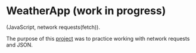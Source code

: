 # WeatherApp (work in progress)

(JavaScript, network requests(fetch)).

The purpose of this [project](https://weatherapp-8cc98.web.app/) was to practice working with network requests and JSON.
